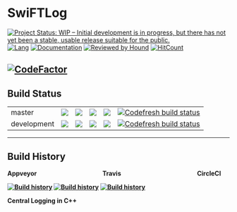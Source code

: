 # SwiFTLog 

[![Project Status: WIP – Initial development is in progress, but there has not yet been a stable, usable release suitable for the public.](https://www.repostatus.org/badges/latest/wip.svg)](https://www.repostatus.org/#wip) [![Lang](https://badgen.net/lgtm/langs/g/sayantanroy47/LoggerCpp/cpp?color=green)](https://abc.com) [![Documentation](https://codedocs.xyz/sayantanroy47/LoggerCpp.svg)](https://codedocs.xyz/sayantanroy47/LoggerCpp/) [![Reviewed by Hound](https://img.shields.io/badge/Reviewed_by-Hound-8E64B0.svg)](https://houndci.com) [![HitCount](http://hits.dwyl.com/sayantanroy47/LoggerCpp.svg)](http://hits.dwyl.com/sayantanroy47/LoggerCpp) 

[![CodeFactor](https://www.codefactor.io/repository/github/sayantanroy47/loggercpp/badge)](https://www.codefactor.io/repository/github/sayantanroy47/loggercpp)
---
Build Status
---
<b>
<table>
    <tr>
        <td>
            master 
        </td>
        <td>
           <a href="https://travis-ci.com/sayantanroy47/LoggerCpp/"><img src="https://travis-ci.com/sayantanroy47/LoggerCpp.svg?branch=master"></a>
        </td>
        <td>
             <a href="https://ci.appveyor.com/project/sayantanroy47/loggercpp/branch/master"><img src="https://ci.appveyor.com/api/projects/status/s0yie9ahhsj2m2hj/branch/master?svg=true"></a>
        </td>  
        <td> 
            <a href="https://github.com/sayantanroy47/LoggerCpp/actions?query=workflow%3Amaster%3ACI"><img src="https://github.com/sayantanroy47/LoggerCpp/workflows/master:CI/badge.svg?branch=master"></a>           
        </td>
         <td> 
            <a href="https://app.circleci.com/pipelines/github/sayantanroy47/LoggerCpp?branch=master"><img src="https://img.shields.io/circleci/build/gh/sayantanroy47/LoggerCpp?logo=circleci&style=plastic"></a>           
        </td>
        <td> 
            <a href="https://g.codefresh.io/pipelines/CodeFresh%20Pipe/builds?repoOwner=sayantanroy47&repoName=LoggerCpp&serviceName=sayantanroy47%252FLoggerCpp&filter=trigger:build~Build;branch:master;pipeline%3A5e774d070c0a28272084c618~CodeFresh%20Pipe">
	<img alt="Codefresh build status" src="https://g.codefresh.io/api/badges/pipeline/sayantan/SwiFTLog%2FCodeFresh%20Pipe?branch=master&key=eyJhbGciOiJIUzI1NiJ9.NWU3NzQwYWM4YWI3NWQzNGVlYjkxZjkw.QMynCSIXB7J72wsAjzC8Gm_iG9He725UIUAdgfTSWqw&type=cf-1">
</a>          
        </td> 
    </tr>
    <tr>
        <td>
            development
        </td>
        <td> <a href="https://travis-ci.com/sayantanroy47/LoggerCpp/"><img src="https://travis-ci.com/sayantanroy47/LoggerCpp.svg?branch=development"></a>
        </td>
        <td>
             <a href="https://ci.appveyor.com/project/sayantanroy47/loggercpp/branch/development"><img src="https://ci.appveyor.com/api/projects/status/s0yie9ahhsj2m2hj/branch/development?svg=true"></a>
        </td>   
        <td> 
            <a href="https://github.com/sayantanroy47/LoggerCpp/actions?query=workflow%3Adevelopment%3ACI"><img src="https://github.com/sayantanroy47/LoggerCpp/workflows/development:CI/badge.svg?branch=development"></a>           
        </td>        
        <td> 
            <a href="https://app.circleci.com/pipelines/github/sayantanroy47/LoggerCpp?branch=development"><img src="https://img.shields.io/circleci/build/gh/sayantanroy47/LoggerCpp?logo=circleci&style=plastic"></a>           
        </td> 
        <td>
           <a href="https://g.codefresh.io/pipelines/CodeFresh%20Pipe/builds?repoOwner=sayantanroy47&repoName=LoggerCpp&serviceName=sayantanroy47%252FLoggerCpp&filter=trigger:build~Build;branch:development;pipeline%3A5e774d070c0a28272084c618~CodeFresh%20Pipe">
	<img alt="Codefresh build status" src="https://g.codefresh.io/api/badges/pipeline/sayantan/SwiFTLog%2FCodeFresh%20Pipe?branch=development&key=eyJhbGciOiJIUzI1NiJ9.NWU3NzQwYWM4YWI3NWQzNGVlYjkxZjkw.QMynCSIXB7J72wsAjzC8Gm_iG9He725UIUAdgfTSWqw&type=cf-1">
</a>
        </td>
    </tr>
</table>
	
---
Build History
---
**Appveyor** &nbsp;  &nbsp;  &nbsp;  &nbsp;  &nbsp;  &nbsp;  &nbsp;  &nbsp;  &nbsp;  &nbsp;  &nbsp;  &nbsp;  &nbsp;  &nbsp;  &nbsp;  &nbsp;  &nbsp;  &nbsp;  &nbsp;  &nbsp;  &nbsp;  &nbsp;  **Travis** &nbsp;  &nbsp;  &nbsp;  &nbsp;  &nbsp;  &nbsp;  &nbsp;  &nbsp;  &nbsp;  &nbsp;  &nbsp;  &nbsp;  &nbsp;  &nbsp;  &nbsp;  &nbsp;  &nbsp;  &nbsp;  &nbsp;  &nbsp;  &nbsp;  &nbsp;  &nbsp;  &nbsp;  &nbsp;  &nbsp;**CircleCI**

[![Build history](https://buildstats.info/appveyor/chart/sayantanroy47/LoggerCpp)](https://ci.appveyor.com/project/sayantanroy47/LoggerCpp/history) 
[![Build history](https://buildstats.info/travisci/chart/sayantanroy47/LoggerCpp?showStats=true)](https://travis-ci.com/github/sayantanroy47/LoggerCpp/builds)
[![Build history](https://buildstats.info/circleci/chart/sayantanroy47/LoggerCpp?showStats=true)](https://app.circleci.com/pipelines/github/sayantanroy47/LoggerCpp/mine)


Central Logging in C++
